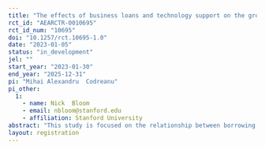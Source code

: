 ```yaml
---
title: "The effects of business loans and technology support on the growth of U.S. online entrepreneurs"
rct_id: "AEARCTR-0010695"
rct_id_num: "10695"
doi: "10.1257/rct.10695-1.0"
date: "2023-01-05"
status: "in_development"
jel: ""
start_year: "2023-01-30"
end_year: "2025-12-31"
pi: "Mihai Alexandru  Codreanu"
pi_other:
  1:
    - name: Nick  Bloom
    - email: nbloom@stanford.edu
    - affiliation: Stanford University
abstract: "This study is focused on the relationship between borrowing constraints, access to cutting-edge technology and information about cutting-edge technology on the performance of U.S. online businesses. With the help of two large U.S. technology companies we will be able to randomize access to loans and free cloud computing credits (as well as information about the potential use of technology) to otherwise identical (generally small, but fast growing) firms, to see if they will have a causal impact on firm development. We will check the performance of these companies on a wide variety of metrics (sales, growth, input choices, etc.), heterogeneity in the treatment effects, as well as possible channels through which the effect may take place using both administrative data provided by our partners and data collected independently by the researchers (webscraping, surveying, etc.). We will survey the firms in our sample at baseline (before the program is implemented), short-term (around 6 months after), and longer term (around 18 months after) to check the persistency of the effects. We posit that at least the capital loans intervention will have a sizable short and long-term effect on firm performance, while the cloud computing experiments will induce firms to use more cloud computing for their day-to-day activities."
layout: registration
---
```


